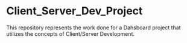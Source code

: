 # Client_Server_Dev_Project
This repository represents the work done for a Dahsboard project that utilizes the concepts of Client/Server Development.
